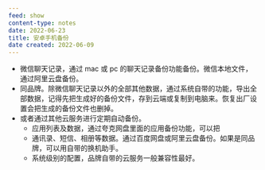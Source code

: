```yaml
---
feed: show
content-type: notes
date: 2022-06-23
title: 安卓手机备份
date created: 2022-06-09
---
```

- 微信聊天记录，通过 mac 或 pc 的聊天记录备份功能备份。微信本地文件，通过阿里云盘备份。
- 同品牌。除微信聊天记录以外的全部其他数据，通过系统自带的功能，导出全部数据，记得先把生成好的备份文件，存到云端或复制到电脑来。恢复出厂设置会把生成的备份文件也删掉。
- 或者通过其他云服务进行定期自动备份。
	- 应用列表及数据，通过夸克网盘里面的应用备份功能，可以把
	- 通讯录、短信、相册等数据。通过百度网盘或阿里云盘备份。如果是同品牌，可以用自带的换机助手。
	- 系统级别的配置，品牌自带的云服务一般兼容性最好。
